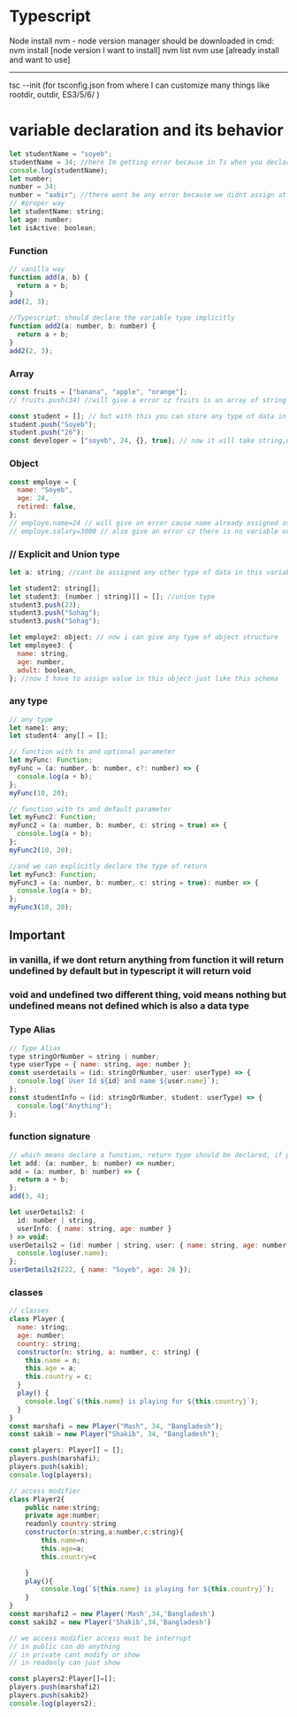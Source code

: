 # Typescript

Node install
nvm - node version manager should be downloaded
in cmd:
nvm install [node version I want to install]
nvm list
nvm use [already install and want to use]

---

tsc --init (for tsconfig.json from where I can customize many things like rootdir, outdir, ES3/5/6/ )

# variable declaration and its behavior

```javascript
let studentName = "soyeb";
studentName = 34; //here Im getting error because in Ts when you declare and assign at the same line it will take the assigned data type permanently, studentName variable act as a string type variable
console.log(studentName);
let number;
number = 34;
number = "aabir"; //there wont be any error because we didnt assign at the same line where the variable declared
// #proper way
let studentName: string;
let age: number;
let isActive: boolean;
```

### Function

```javascript
// vanilla way
function add(a, b) {
  return a + b;
}
add(2, 3);

//Typescript: should declare the variable type implicitly
function add2(a: number, b: number) {
  return a + b;
}
add2(2, 3);
```

### Array

```javascript
const fruits = ["banana", "apple", "orange"];
// fruits.push(34) //will give a error cz fruits is an array of string

const student = []; // but with this you can store any type of data in your array
student.push("Soyeb");
student.push("26");
const developer = ["soyeb", 24, {}, true]; // now it will take string,number,object, boolean
```

### Object

```javascript
const employe = {
  name: "Soyeb",
  age: 24,
  retired: false,
};
// employe.name=24 // will give an error cause name already assigned as a string type variable
// employe.salary=3000 // also give an error cz there is no variable or property named salary
```

### // Explicit and Union type

```javascript
let a: string; //cant be assigned any other type of data in this variable

let student2: string[];
let student3: (number | string)[] = []; //union type
student3.push(23);
student3.push("Sohag");
student3.push("Sohag");

let employe2: object; // now i can give any type of object structure
let employee3: {
  name: string,
  age: number,
  adult: boolean,
}; //now I have to assign value in this object just like this schema
```

### any type

```javascript
// any type
let name1: any;
let student4: any[] = [];
```

```javascript
// function with ts and optional parameter
let myFunc: Function;
myFunc = (a: number, b: number, c?: number) => {
  console.log(a + b);
};
myFunc(10, 20);
```

```javascript
// function with ts and default parameter
let myFunc2: Function;
myFunc2 = (a: number, b: number, c: string = true) => {
  console.log(a + b);
};
myFunc2(10, 20);

//and we can explicitly declare the type of return
let myFunc3: Function;
myFunc3 = (a: number, b: number, c: string = true): number => {
  console.log(a + b);
};
myFunc3(10, 20);
```

## Important

### in vanilla, if we dont return anything from function it will return undefined by default but in typescript it will return void

### void and undefined two different thing, void means nothing but undefined means not defined which is also a data type

### Type Alias

```javascript
// Type Alias
type stringOrNumber = string | number;
type userType = { name: string, age: number };
const userdetails = (id: stringOrNumber, user: userType) => {
  console.log(`User Id ${id} and name ${user.name}`);
};
const studentInfo = (id: stringOrNumber, student: userType) => {
  console.log("Anything");
};
```

### function signature

```javascript
// which means declare a function, return type should be declared, if parameter exist then it should be declared
let add: (a: number, b: number) => number;
add = (a: number, b: number) => {
  return a + b;
};
add(3, 4);

let userDetails2: (
  id: number | string,
  userInfo: { name: string, age: number }
) => void;
userDetails2 = (id: number | string, user: { name: string, age: number }) => {
  console.log(user.name);
};
userDetails2(222, { name: "Soyeb", age: 26 });
```

### classes

```javascript
// classes
class Player {
  name: string;
  age: number;
  country: string;
  constructor(n: string, a: number, c: string) {
    this.name = n;
    this.age = a;
    this.country = c;
  }
  play() {
    console.log(`${this.name} is playing for ${this.country}`);
  }
}
const marshafi = new Player("Mash", 34, "Bangladesh");
const sakib = new Player("Shakib", 34, "Bangladesh");

const players: Player[] = [];
players.push(marshafi);
players.push(sakib);
console.log(players);
```

```javascript
// access modifier
class Player2{
    public name:string;
    private age:number;
    readonly country:string
    constructor(n:string,a:number,c:string){
        this.name=n;
        this.age=a;
        this.country=c

    }
    play(){
        console.log(`${this.name} is playing for ${this.country}`);
    }
}
const marshafi2 = new Player('Mash',34,'Bangladesh')
const sakib2 = new Player('Shakib',34,'Bangladesh')

// we access modifier access must be interrupt
// in public can do anything
// in private cant modify or show
// in readonly can just show

const players2:Player[]=[];
players.push(marshafi2)
players.push(sakib2)
console.log(players2);
```
